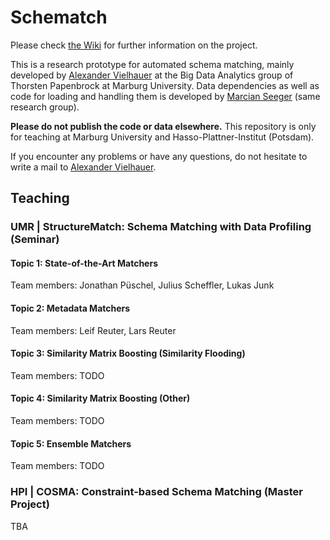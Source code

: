 # Schematch

Please check [the Wiki](https://github.com/avielhauer/schematch/wiki) for further information on the project.

This is a research prototype for automated schema matching, mainly developed by [Alexander Vielhauer](mailto:avielhauer@informatik.uni-marburg.de)
at the Big Data Analytics group of Thorsten Papenbrock at Marburg University. Data dependencies as well as code for loading and handling them is developed by [Marcian Seeger](mailto:marcian.seeger@uni-marburg.de) (same research group).

**Please do not publish the code or data elsewhere.** This repository is only for teaching at Marburg University and Hasso-Plattner-Institut (Potsdam).

If you encounter any problems or have any questions, do not hesitate to write a mail to [Alexander Vielhauer](mailto:avielhauer@informatik.uni-marburg.de).

## Teaching

### UMR | StructureMatch: Schema Matching with Data Profiling (Seminar)
#### Topic 1: State-of-the-Art Matchers
Team members: Jonathan Püschel, Julius Scheffler, Lukas Junk
#### Topic 2: Metadata Matchers
Team members: Leif Reuter, Lars Reuter
#### Topic 3: Similarity Matrix Boosting (Similarity Flooding)
Team members: TODO
#### Topic 4: Similarity Matrix Boosting (Other)
Team members: TODO
#### Topic 5: Ensemble Matchers
Team members: TODO

### HPI | COSMA: Constraint-based Schema Matching (Master Project)

TBA
